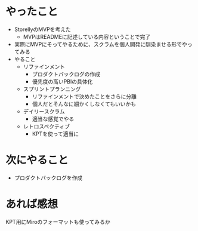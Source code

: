 # やったこと
* StorellyのMVPを考えた
  * MVPはREADMEに記述している内容ということで完了
* 実際にMVPにそってやるために、スクラムを個人開発に馴染ませる形でやってみる
* やること
  * リファインメント
    * プロダクトバックログの作成
    * 優先度の高いPBIの具体化
  * スプリントプランニング
    * リファインメントで決めたことをさらに分離
    * 個人だとそんなに細かくしなくてもいいかも
  * デイリースクラム
    * 適当な感覚でやる
  * レトロスペクティブ
    * KPTを使って適当に
# 次にやること
* プロダクトバックログを作成
# あれば感想
KPT用にMiroのフォーマットも使ってみるか
